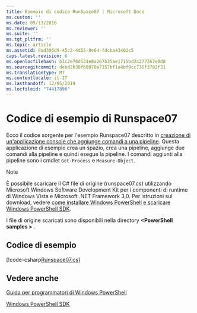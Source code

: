 ```yaml
---
title: Esempio di codice RunSpace07 | Microsoft Docs
ms.custom: ''
ms.date: 09/13/2016
ms.reviewer: ''
ms.suite: ''
ms.tgt_pltfrm: ''
ms.topic: article
ms.assetid: 8ad306d9-45c2-4d55-8e64-fdcba43402c5
caps.latest.revision: 6
ms.openlocfilehash: b3c2e70d534e8a267b35ae1715bd24277267e0d8
ms.sourcegitcommit: debd2b38fb8070a7357bf1a4bf9cc736f3702f31
ms.translationtype: MT
ms.contentlocale: it-IT
ms.lasthandoff: 12/05/2019
ms.locfileid: "74417896"
---
```

# <a name="runspace07-code-sample"></a>Codice di esempio di Runspace07

Ecco il codice sorgente per l'esempio Runspace07 descritto in [creazione di un'applicazione console che aggiunge comandi a una pipeline](https://msdn.microsoft.com/en-us/01eb7808-e97b-4905-80be-9e2fa38c262e). Questa applicazione di esempio crea un spazio, crea una pipeline, aggiunge due comandi alla pipeline e quindi esegue la pipeline. I comandi aggiunti alla pipeline sono i cmdlet `Get-Process` e `Measure-Object`.

> [!NOTE]
> È possibile scaricare il C# file di origine (runspace07.cs) utilizzando Microsoft Windows Software Development Kit per i componenti di runtime di Windows Vista e Microsoft .NET Framework 3,0. Per istruzioni sul download, vedere [come installare Windows PowerShell e scaricare Windows PowerShell SDK](/powershell/scripting/developer/installing-the-windows-powershell-sdk).
>
> I file di origine scaricati sono disponibili nella directory **\<PowerShell samples >** .

## <a name="code-sample"></a>Codice di esempio

[!code-csharp[Runspace07.cs](../../../../powershell-sdk-samples/SDK-2.0/csharp/Runspace07/Runspace07.cs#L11-L108 "Runspace07.cs")]

## <a name="see-also"></a>Vedere anche

[Guida per programmatori di Windows PowerShell](./windows-powershell-programmer-s-guide.md)

[Windows PowerShell SDK](../windows-powershell-reference.md)
